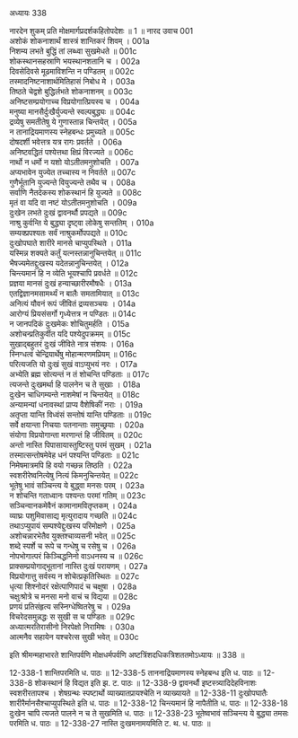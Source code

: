 अध्यायः 338

नारदेन शुकम् प्रति मोक्षमार्गप्रदर्शकहितोपदेशः ॥ 1 ॥
नारद उवाच 	001  
अशोकं शोकनाशार्थं शास्त्रं शान्तिकरं शिवम् ।	001a  
निशम्य लभते बुद्धिं तां लब्ध्वा सुखमेधते ॥	001c  
शोकस्थानसहस्राणि भयस्थानशतानि च ।	002a  
दिवसेदिवसे मूढमाविशन्ति न पण्डितम् ॥	002c  
तस्मादनिष्टनाशार्थमितिहासं निबोध मे ।	003a  
तिष्ठते चेद्वशे बुद्धिर्लभते शोकनाशनम् ॥	003c  
अनिष्टसम्प्रयोगाच्च विप्रयोगात्प्रियस्य च ।	004a  
मनुष्या मानसैर्दुःखैर्युज्यन्ते स्वल्पबुद्ध्यः ॥	004c  
द्रव्येषु समतीतेषु ये गुणास्तान्न चिन्तयेत् ।	005a  
न तानाद्रियमाणस्य स्नेहबन्धः प्रमुच्यते ॥	005c  
दोषदर्शी भवेत्तत्र यत्र रागः प्रवर्तते ।	006a  
अनिष्टवद्धितं पश्येत्तथा क्षिप्रं विरज्यते ॥	006c  
नार्थो न धर्मो न यशो योऽतीतमनुशोचति ।	007a  
अप्यभावेन युज्येत तच्चास्य न निवर्तते ॥	007c  
गुणैर्भूतानि युज्यन्ते वियुज्यन्ते तथैव च ।	008a  
सर्वाणि नैतदेकस्य शोकस्थानं हि युज्यते ॥	008c  
मृतं वा यदि वा नष्टं योऽतीतमनुशोचति ।	009a  
दुःखेन लभते दुःखं द्वावनर्थौ प्रपद्यते ॥	009c  
नाश्रु कुर्वन्ति ये बुद्ध्या दृष्ट्वा लोकेषु सन्ततिम् ।	010a  
सम्यक्प्रपश्यतः सर्वं नाश्रुकर्मोपपद्यते ॥	010c  
दुःखोपघाते शारीरे मानसे चाप्युपस्थिते ।	011a  
यस्मिन्न शक्यते कर्तुं यत्नस्तन्नानुचिन्तयेत् ॥	011c  
भैषज्यमेतद्दुःखस्य यदेतन्नानुचिन्तयेत् ।	012a  
चिन्त्यमानं हि न व्येति भूयश्चापि प्रवर्धते ॥	012c  
प्रज्ञया मानसं दुःखं हन्याच्छारीरमौषधैः ।	013a  
एतद्विज्ञानमसामर्थ्यं न बालैः समतामियात् ॥	013c  
अनित्यं यौवनं रूपं जीवितं द्रव्यसञ्चयः ।	014a  
आरोग्यं प्रियसंसर्गो गृध्येत्तत्र न पण्डितः ॥	014c  
न जानपदिकं दुःखमेकः शोचितुमर्हति ।	015a  
अशोचन्प्रतिकुर्वीत यदि पश्येदुपक्रमम् ॥	015c  
सुखाद्बहुतरं दुःखं जीविते नात्र संशयः ।	016a  
स्निग्धत्वं चेन्द्रियार्थेषु मोहान्मरणमप्रियम् ॥	016c  
परित्यजति यो दुःखं सुखं वाऽप्युभयं नरः ।	017a  
अभ्येति ब्रह्म सोत्यन्तं न तं शोचन्ति पण्डिताः ॥	017c  
त्यजन्ते दुःखमर्था हि पालनेन च ते सुखाः ।	018a  
दुःखेन चाधिगम्यन्ते नाशमेषां न चिन्तयेत् ॥	018c  
अन्यामन्यां धनावस्थां प्राप्य वैशेषिकीं नराः ।	019a  
अतृप्ता यान्ति विध्वंसं सन्तोषं यान्ति पण्डिताः ॥	019c  
सर्वे क्षयान्ता निचयाः पतनान्ताः समुच्छ्रयाः ।	020a  
संयोगा विप्रयोगान्ता मरणान्तं हि जीवितम् ॥	020c  
अन्तो नास्ति पिपासायास्तुष्टिस्तु परमं सुखम् ।	021a  
तस्मात्सन्तोषमेवेह धनं पश्यन्ति पण्डिताः ॥	021c  
निमेषमात्रमपि हि वयो गच्छन्न तिष्ठति ।	022a  
स्वशरीरेष्वनित्येषु नित्यं किमनुचिन्तयेत् ॥	022c  
भूतेषु भावं सञ्चिन्त्य ये बुद्ध्वा मनसः परम् ।	023a  
न शोचन्ति गताध्वानः पश्यन्तः परमां गतिम् ॥	023c  
सञ्चिन्वानकमेवैनं कामानामवितृप्तकम् ।	024a  
व्याघ्रः पशुमिवासाद्य मृत्युरादाय गच्छति ॥	024c  
तथाऽप्युपायं सम्पश्येद्दुःखस्य परिमोक्षणे ।	025a  
अशोचन्नारभेतैव युक्तश्चाव्यसनी भवेत् ॥	025c  
शब्दे स्पर्शे च रूपे च गन्धेषु च रसेषु च ।	026a  
नोपभोगात्परं किञ्चिद्धनिनो वाऽधनस्य च ॥	026c  
प्राक्सम्प्रयोगाद्भूतानां नास्ति दुःखं परायणम् ।	027a  
विप्रयोगात्तु सर्वस्य न शोचेत्प्रकृतिस्थितः ॥	027c  
धृत्या शिश्नोदरं रक्षेत्पाणिपादं च चक्षुषा ।	028a  
चक्षुःश्रोत्रे च मनसा मनो वाचं च विद्यया ॥	028c  
प्रणयं प्रतिसंहृत्य सस्निग्धेष्वितरेषु च ।	029a  
विचरेदसमुन्नद्धः स सुखी स च पण्डितः ॥	029c  
अध्यात्मरतिरासीनो निरपेक्षो निरामिषः ।	030a  
आत्मनैव सहायेन यश्चरेत्स सुखी भवेत् ॥ 	030c  

इति श्रीमन्महाभारते शान्तिपर्वणि मोक्षधर्मपर्वणि अष्टत्रिंशदधिकत्रिशततमोऽध्यायः ॥ 338 ॥

12-338-1 शान्तिपरमिति ध. पाठः ॥ 12-338-5 ताननाद्रियमाणस्य स्नेहबन्ध इति ध. पाठः ॥ 12-338-8 शोकस्थानं हि विद्यत इति झ. ट. पाठः ॥ 12-338-9 द्वावनर्थौ इष्टस्त्र्यादिदेहविनाशः स्वशरीरतापश्च । शेषग्रन्थः स्पष्टार्थो व्याख्यातप्रायश्चेति न व्याख्यायते ॥ 12-338-11 दुःखोपघातैः शारीरैर्मानसैश्चाप्युपस्थिते इति ध. पाठः ॥ 12-338-12 चिन्त्यमानं हि नापैतीति ध. पाठः ॥ 12-338-18 दुःखेन चापि त्यजते पालने न च ते सुखमिति ध. पाठः ॥ 12-338-23 भूतेष्वभावं सञ्चिन्त्य ये बुद्ध्या तमसः परमिति ध. पाठः ॥ 12-338-27 नास्ति दुःखमनामयमिति ट. थ. ध. पाठः ॥
